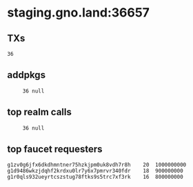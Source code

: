 # staging.gno.land:36657

## TXs
```
36
```

## addpkgs
```
     36 null
```

## top realm calls
```
     36 null
```

## top faucet requesters
```
g1zv0g6jfx6dkdhmntner75hzkjpm0uk8vdh7r8h	20	1000000000
g1d9486wkzjdqhf2krdxu0lr7y6x7pmrvr340fdr	18	900000000
g1r0qls932ueyrtcszstug78ftks9s5trc7xf3rk	16	800000000
```


